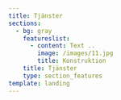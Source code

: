```yaml
---
title: Tjänster
sections:
  - bg: gray
    featureslist:
      - content: Text ..
        image: /images/11.jpg
        title: Konstruktion
    title: Tjänster
    type: section_features
template: landing
---
```


